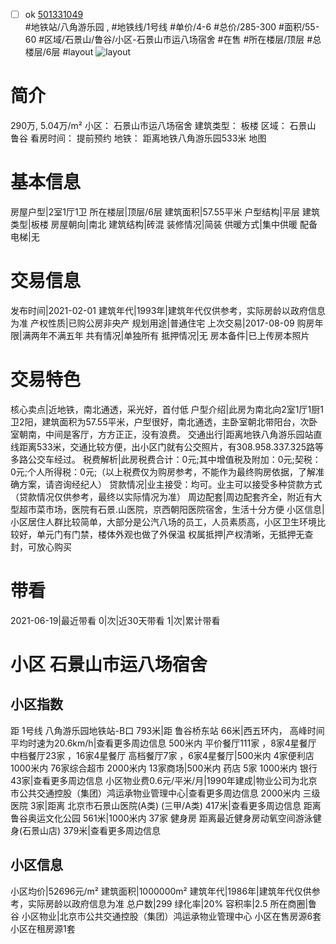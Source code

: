 - [ ] ok [501331049](https://bj.5i5j.com/ershoufang/501331049.html)  
 #地铁站/八角游乐园 ,  #地铁线/1号线
#单价/4-6 #总价/285-300 #面积/55-60   #区域/石景山/鲁谷/小区-石景山市运八场宿舍 #在售 #所在楼层/顶层 #总楼层/6层 #layout 
![layout](http://image2a.5i5j.com/bdir/layout/0341fb59cbc94646879c57d347d8c536.jpg_P5.jpg) 
# 简介 
 290万,  5.04万/m² 
小区： 石景山市运八场宿舍
建筑类型： 板楼
区域： 石景山 鲁谷
看房时间： 提前预约
地铁： 距离地铁八角游乐园533米 地图
# 基本信息 
 房屋户型|2室1厅1卫
所在楼层|顶层/6层
建筑面积|57.55平米
户型结构|平层
建筑类型|板楼
房屋朝向|南北
建筑结构|砖混
装修情况|简装
供暖方式|集中供暖
配备电梯|无
# 交易信息 
 发布时间|2021-02-01
建筑年代|1993年|建筑年代仅供参考，实际房龄以政府信息为准
产权性质|已购公房非央产
规划用途|普通住宅
上次交易|2017-08-09
购房年限|满两年不满五年
共有情况|单独所有
抵押情况|无
房本备件|已上传房本照片
# 交易特色 
 核心卖点|近地铁，南北通透，采光好，首付低
户型介绍|此房为南北向2室1厅1厨1卫2阳，建筑面积为57.55平米，户型很好，南北通透，主卧室朝北带阳台，次卧室朝南，中间是客厅，方方正正，没有浪费。
交通出行|距离地铁八角游乐园站直线距离533米，交通比较方便，出小区门就有公交照片，有308.958.337.325路等多路公交车经过。
税费解析|此房税费合计：0元;其中增值税及附加：0元;契税：0元;个人所得税：0元;（以上税费仅为购房参考，不能作为最终购房依据，了解准确方案，请咨询经纪人）
贷款情况|业主接受：均可。业主可以接受多种贷款方式（贷款情况仅供参考，最终以实际情况为准）
周边配套|周边配套齐全，附近有大型超市菜市场，医院有石景.山医院，京西朝阳医院宿舍，生活十分方便
小区信息|小区居住人群比较简单，大部分是公汽八场的员工，人员素质高，小区卫生环境比较好，单元门有门禁，楼体外观也做了外保温
权属抵押|产权清晰，无抵押无查封，可放心购买
# 带看 
 2021-06-19|最近带看	 0|次|近30天带看	 1|次|累计带看
# 小区 石景山市运八场宿舍
## 小区指数 
 距 1号线 八角游乐园地铁站-B口 793米|距 鲁谷桥东站 66米|西五环内， 高峰时间平均时速为20.6km/h|查看更多周边信息
500米内 平价餐厅111家 ，8家4星餐厅
中档餐厅23家 ，16家4星餐厅
高档餐厅7家 ，6家4星餐厅|500米内 4家便利店
1000米内 76家综合超市
2000米内 13家商场|500米内 药店 5家
1000米内 银行 43家|查看更多周边信息
小区物业费0.6元/平米/月|1990年建成|物业公司为北京市公共交通控股（集团）鸿运承物业管理中心|查看更多周边信息
2000米内 三级医院 3家|距离 北京市石景山医院(A类) (三甲/A类) 417米|查看更多周边信息
距离 鲁谷奥运文化公园 561米|1000米内 37家 健身房
距离最近健身房动氧空间游泳健身(石景山店) 379米|查看更多周边信息
## 小区信息 
 小区均价|52696元/m²
建筑面积|1000000m²
建筑年代|1986年|建筑年代仅供参考，实际房龄以政府信息为准
总户数|299
绿化率|20%
容积率|2.5
所在商圈|鲁谷
小区物业|北京市公共交通控股（集团）鸿运承物业管理中心
小区在售房源6套
小区在租房源1套
